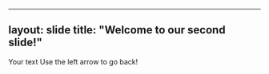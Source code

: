 ----
layout: slide
title: "Welcome to our second slide!"
----
Your text 
Use the left arrow to go back!
